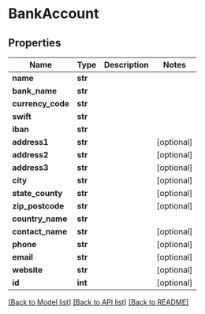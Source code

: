 # BankAccount

## Properties
Name | Type | Description | Notes
------------ | ------------- | ------------- | -------------
**name** | **str** |  | 
**bank_name** | **str** |  | 
**currency_code** | **str** |  | 
**swift** | **str** |  | 
**iban** | **str** |  | 
**address1** | **str** |  | [optional] 
**address2** | **str** |  | [optional] 
**address3** | **str** |  | [optional] 
**city** | **str** |  | [optional] 
**state_county** | **str** |  | [optional] 
**zip_postcode** | **str** |  | [optional] 
**country_name** | **str** |  | 
**contact_name** | **str** |  | [optional] 
**phone** | **str** |  | [optional] 
**email** | **str** |  | [optional] 
**website** | **str** |  | [optional] 
**id** | **int** |  | [optional] 

[[Back to Model list]](../README.md#documentation-for-models) [[Back to API list]](../README.md#documentation-for-api-endpoints) [[Back to README]](../README.md)


